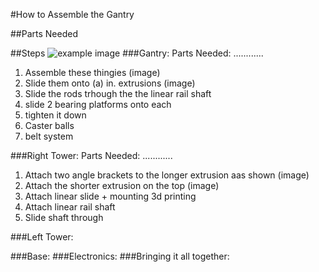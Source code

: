 #How to Assemble the Gantry

##Parts Needed


##Steps
![example image](https://www.google.com/hangouts/images/marquee.jpg)
###Gantry:
Parts Needed: ............

1. Assemble these thingies (image)
2. Slide them onto (a) in. extrusions (image)
3. Slide the rods trhough the the linear rail shaft
4. slide 2 bearing platforms onto each
5. tighten it down
6. Caster balls
7. belt system

###Right Tower:
Parts Needed: ............

1. Attach two angle brackets to the longer extrusion aas shown (image)
2. Attach the shorter extrusion on the top (image)
3. Attach linear slide + mounting 3d printing
4. Attach linear rail shaft
5. Slide shaft through

###Left Tower:

###Base:
###Electronics:
###Bringing it all together:

